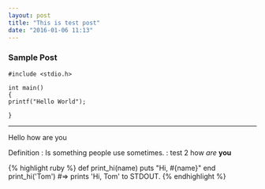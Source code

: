 ```yaml
---
layout: post
title: "This is test post"
date: "2016-01-06 11:13"
---
```



### Sample Post

~~~
#include <stdio.h>

int main()
{
printf("Hello World");

}

~~~
---
Hello how are you

Definition
:   Is something people use sometimes.
:   test 2 how *are* **you**


{% highlight ruby %}
def print_hi(name)
  puts "Hi, #{name}"
end
print_hi('Tom')
#=> prints 'Hi, Tom' to STDOUT.
{% endhighlight %}
